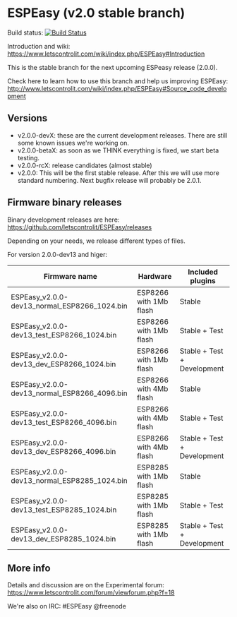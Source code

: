 # ESPEasy (v2.0 stable branch)

Build status: [![Build Status](https://travis-ci.org/letscontrolit/ESPEasy.svg?branch=v2.0)](https://travis-ci.org/letscontrolit/ESPEasy)

Introduction and wiki: https://www.letscontrolit.com/wiki/index.php/ESPEasy#Introduction

This is the stable branch for the next upcoming ESPeasy release (2.0.0).

Check here to learn how to use this branch and help us improving ESPEasy: http://www.letscontrolit.com/wiki/index.php/ESPEasy#Source_code_development

## Versions

* v2.0.0-devX: these are the current development releases. There are still some known issues we're working on.
* v2.0.0-betaX: as soon as we THINK everything is fixed, we start beta testing.
* v2.0.0-rcX: release candidates (almost stable)
* v2.0.0: This will be the first stable release. After this we will use more standard numbering. Next bugfix release will probably be 2.0.1.

## Firmware binary releases

Binary development releases are here: https://github.com/letscontrolit/ESPEasy/releases

Depending on your needs, we release different types of files.

For version 2.0.0-dev13 and higer:

Firmware name                                 | Hardware                | Included plugins            |
----------------------------------------------|-------------------------|-----------------------------|
ESPEasy_v2.0.0-dev13_normal_ESP8266_1024.bin  | ESP8266 with 1Mb flash  | Stable                      |
ESPEasy_v2.0.0-dev13_test_ESP8266_1024.bin    | ESP8266 with 1Mb flash  | Stable + Test               |
ESPEasy_v2.0.0-dev13_dev_ESP8266_1024.bin     | ESP8266 with 1Mb flash  | Stable + Test + Development |
ESPEasy_v2.0.0-dev13_normal_ESP8266_4096.bin  | ESP8266 with 4Mb flash  | Stable                      |
ESPEasy_v2.0.0-dev13_test_ESP8266_4096.bin    | ESP8266 with 4Mb flash  | Stable + Test               |
ESPEasy_v2.0.0-dev13_dev_ESP8266_4096.bin     | ESP8266 with 4Mb flash  | Stable + Test + Development |
ESPEasy_v2.0.0-dev13_normal_ESP8285_1024.bin  | ESP8285 with 1Mb flash  | Stable                      |
ESPEasy_v2.0.0-dev13_test_ESP8285_1024.bin    | ESP8285 with 1Mb flash  | Stable + Test               |
ESPEasy_v2.0.0-dev13_dev_ESP8285_1024.bin     | ESP8285 with 1Mb flash  | Stable + Test + Development |

## More info

Details and discussion are on the Experimental forum: https://www.letscontrolit.com/forum/viewforum.php?f=18

We're also on IRC: #ESPEasy @freenode
